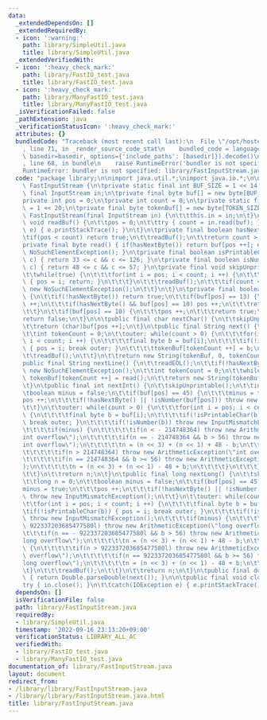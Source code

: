 ```yaml
---
data:
  _extendedDependsOn: []
  _extendedRequiredBy:
  - icon: ':warning:'
    path: library/SimpleUtil.java
    title: library/SimpleUtil.java
  _extendedVerifiedWith:
  - icon: ':heavy_check_mark:'
    path: library/FastIO_test.java
    title: library/FastIO_test.java
  - icon: ':heavy_check_mark:'
    path: library/ManyFastIO_test.java
    title: library/ManyFastIO_test.java
  _isVerificationFailed: false
  _pathExtension: java
  _verificationStatusIcon: ':heavy_check_mark:'
  attributes: {}
  bundledCode: "Traceback (most recent call last):\n  File \"/opt/hostedtoolcache/Python/3.10.7/x64/lib/python3.10/site-packages/onlinejudge_verify/documentation/build.py\"\
    , line 71, in _render_source_code_stat\n    bundled_code = language.bundle(stat.path,\
    \ basedir=basedir, options={'include_paths': [basedir]}).decode()\n  File \"/opt/hostedtoolcache/Python/3.10.7/x64/lib/python3.10/site-packages/onlinejudge_verify/languages/user_defined.py\"\
    , line 68, in bundle\n    raise RuntimeError('bundler is not specified: {}'.format(str(path)))\n\
    RuntimeError: bundler is not specified: library/FastInputStream.java\n"
  code: "package library;\n\nimport java.util.*;\nimport java.io.*;\n\nfinal class\
    \ FastInputStream {\n\tprivate static final int BUF_SIZE = 1 << 14;\n\tprivate\
    \ final InputStream in;\n\tprivate final byte buf[] = new byte[BUF_SIZE];\n\t\
    private int pos = 0;\n\tprivate int count = 0;\n\tprivate static final int TOKEN_SIZE\
    \ = 1 << 20;\n\tprivate final byte tokenBuf[] = new byte[TOKEN_SIZE];\n\n\tpublic\
    \ FastInputStream(final InputStream in) {\n\t\tthis.in = in;\n\t}\n\tprivate final\
    \ void readBuf() {\n\t\tpos = 0;\n\t\ttry { count = in.read(buf); }\n\t\tcatch(IOException\
    \ e) { e.printStackTrace(); }\n\t}\n\tprivate final boolean hasNextByte() {\n\t\
    \tif(pos < count) return true;\n\t\treadBuf();\n\t\treturn count > 0;\n\t}\n\t\
    private final byte read() { if(hasNextByte()) return buf[pos ++]; else throw new\
    \ NoSuchElementException(); }\n\tprivate final boolean isPrintableChar(final byte\
    \ c) { return 33 <= c && c <= 126; }\n\tprivate final boolean isNumber(final byte\
    \ c) { return 48 <= c && c <= 57; }\n\tprivate final void skipUnprintable() {\n\
    \t\twhile(true) {\n\t\t\tfor(int i = pos; i < count; i ++) {\n\t\t\t\tif(isPrintableChar(buf[i]))\
    \ { pos = i; return; }\n\t\t\t}\n\t\t\treadBuf();\n\t\t\tif(count <= 0) throw\
    \ new NoSuchElementException();\n\t\t}\n\t}\n\tprivate final boolean readEOL()\
    \ {\n\t\tif(!hasNextByte()) return true;\n\t\tif(buf[pos] == 13) {\n\t\t\tpos\
    \ ++;\n\t\t\tif(hasNextByte() && buf[pos] == 10) pos ++;\n\t\t\treturn true;\n\
    \t\t}\n\t\tif(buf[pos] == 10) {\n\t\t\tpos ++;\n\t\t\treturn true;\n\t\t}\n\t\t\
    return false;\n\t}\n\n\tpublic final char nextChar() {\n\t\tskipUnprintable();\n\
    \t\treturn (char)buf[pos ++];\n\t}\n\tpublic final String next() {\n\t\tskipUnprintable();\n\
    \t\tint tokenCount = 0;\n\t\touter: while(count > 0) {\n\t\t\tfor(int i = pos;\
    \ i < count; i ++) {\n\t\t\t\tfinal byte b = buf[i];\n\t\t\t\tif(!isPrintableChar(b))\
    \ { pos = i; break outer; }\n\t\t\t\ttokenBuf[tokenCount ++] = b;\n\t\t\t}\n\t\
    \t\treadBuf();\n\t\t}\n\t\treturn new String(tokenBuf, 0, tokenCount);\n\t}\n\t\
    public final String nextLine() {\n\t\treadEOL();\n\t\tif(!hasNextByte()) throw\
    \ new NoSuchElementException();\n\t\tint tokenCount = 0;\n\t\twhile(!readEOL())\
    \ tokenBuf[tokenCount ++] = read();\n\t\treturn new String(tokenBuf, 0, tokenCount);\n\
    \t}\n\tpublic final int nextInt() {\n\t\tskipUnprintable();\n\t\tint n = 0;\n\t\
    \tboolean minus = false;\n\t\tif(buf[pos] == 45) {\n\t\t\tminus = true;\n\t\t\t\
    pos ++;\n\t\t\tif(!hasNextByte() || !isNumber(buf[pos])) throw new InputMismatchException();\n\
    \t\t}\n\t\touter: while(count > 0) {\n\t\t\tfor(int i = pos; i < count; i ++)\
    \ {\n\t\t\t\tfinal byte b = buf[i];\n\t\t\t\tif(!isPrintableChar(b)) { pos = i;\
    \ break outer; }\n\t\t\t\tif(!isNumber(b)) throw new InputMismatchException();\n\
    \t\t\t\tif(minus) {\n\t\t\t\t\tif(n < - 214748364) throw new ArithmeticException(\"\
    int overflow\");\n\t\t\t\t\tif(n == - 214748364 && b > 56) throw new ArithmeticException(\"\
    int overflow\");\n\t\t\t\t\tn = (n << 3) + (n << 1) + 48 - b;\n\t\t\t\t}else {\n\
    \t\t\t\t\tif(n > 214748364) throw new ArithmeticException(\"int overflow\");\n\
    \t\t\t\t\tif(n == 214748364 && b >= 56) throw new ArithmeticException(\"int overflow\"\
    );\n\t\t\t\t\tn = (n << 3) + (n << 1) - 48 + b;\n\t\t\t\t}\n\t\t\t}\n\t\t\treadBuf();\n\
    \t\t}\n\t\treturn n;\n\t}\n\tpublic final long nextLong() {\n\t\tskipUnprintable();\n\
    \t\tlong n = 0;\n\t\tboolean minus = false;\n\t\tif(buf[pos] == 45) {\n\t\t\t\
    minus = true;\n\t\t\tpos ++;\n\t\t\tif(!hasNextByte() || !isNumber(buf[pos]))\
    \ throw new InputMismatchException();\n\t\t}\n\t\touter: while(count > 0) {\n\t\
    \t\tfor(int i = pos; i < count; i ++) {\n\t\t\t\tfinal byte b = buf[i];\n\t\t\t\
    \tif(!isPrintableChar(b)) { pos = i; break outer; }\n\t\t\t\tif(!isNumber(b))\
    \ throw new InputMismatchException();\n\t\t\t\tif(minus) {\n\t\t\t\t\tif(n < -\
    \ 922337203685477580l) throw new ArithmeticException(\"long overflow\");\n\t\t\
    \t\t\tif(n == - 922337203685477580l && b > 56) throw new ArithmeticException(\"\
    long overflow\");\n\t\t\t\t\tn = (n << 3) + (n << 1) + 48 - b;\n\t\t\t\t}else\
    \ {\n\t\t\t\t\tif(n > 922337203685477580l) throw new ArithmeticException(\"long\
    \ overflow\");\n\t\t\t\t\tif(n == 922337203685477580l && b >= 56) throw new ArithmeticException(\"\
    long overflow\");\n\t\t\t\t\tn = (n << 3) + (n << 1) - 48 + b;\n\t\t\t\t}\n\t\t\
    \t}\n\t\t\treadBuf();\n\t\t}\n\t\treturn n;\n\t}\n\tpublic final double nextDouble()\
    \ { return Double.parseDouble(next()); }\n\n\tpublic final void close() {\n\t\t\
    try { in.close(); }\n\t\tcatch(IOException e) { e.printStackTrace(); }\n\t}\n}"
  dependsOn: []
  isVerificationFile: false
  path: library/FastInputStream.java
  requiredBy:
  - library/SimpleUtil.java
  timestamp: '2022-09-16 23:13:20+09:00'
  verificationStatus: LIBRARY_ALL_AC
  verifiedWith:
  - library/FastIO_test.java
  - library/ManyFastIO_test.java
documentation_of: library/FastInputStream.java
layout: document
redirect_from:
- /library/library/FastInputStream.java
- /library/library/FastInputStream.java.html
title: library/FastInputStream.java
---
```


